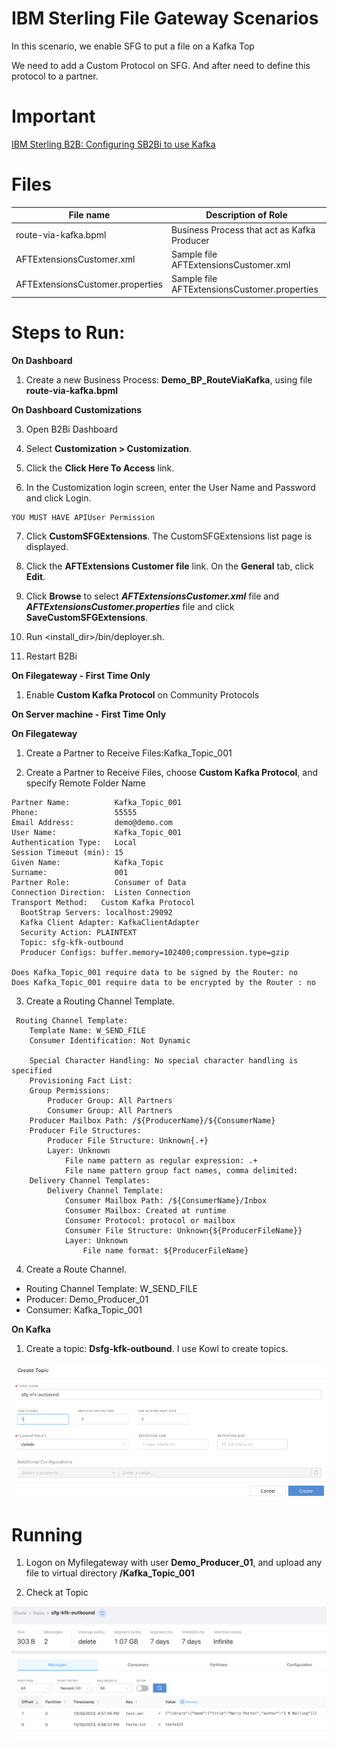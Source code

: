 # IBM Sterling File Gateway Scenarios

In this scenario, we enable SFG to put a file on a Kafka Top

We need to add a Custom Protocol on SFG. And after need to define this protocol to a partner.



# Important 

[IBM Sterling B2B: Configuring SB2Bi to use Kafka](https://ebasso.net/wiki/index.php?title=IBM_Sterling_B2B:_Configuring_SB2Bi_to_use_Kafka)


# Files

| File name                       |            Description of Role                                          |
|---------------------------------|-------------------------------------------------------------------------|
| route-via-kafka.bpml            | Business Process that act as Kafka Producer |
| AFTExtensionsCustomer.xml       | Sample file AFTExtensionsCustomer.xml |
| AFTExtensionsCustomer.properties| Sample file AFTExtensionsCustomer.properties |


# Steps to Run:

**On Dashboard**

1) Create a new Business Process: **Demo_BP_RouteViaKafka**, using file **route-via-kafka.bpml** 

**On Dashboard Customizations**

3) Open B2Bi Dashboard

4) Select **Customization > Customization**. 

5) Click the **Click Here To Access** link. 

6) In the Customization login screen, enter the User Name and Password and click Login.

```
YOU MUST HAVE APIUser Permission
```

7) Click **CustomSFGExtensions**. The CustomSFGExtensions list page is displayed.
   
8) Click the **AFTExtensions Customer file** link. On the **General** tab, click **Edit**.

9) Click **Browse** to select ***AFTExtensionsCustomer.xml*** file and ***AFTExtensionsCustomer.properties*** file and click **SaveCustomSFGExtensions**.

10) Run <install_dir>/bin/deployer.sh.

11) Restart B2Bi


**On Filegateway - First Time Only**


1) Enable **Custom Kafka Protocol** on Community Protocols

**On Server machine - First Time Only**

**On Filegateway**

1) Create a Partner to Receive Files:Kafka_Topic_001

2) Create a Partner to Receive Files, choose **Custom Kafka Protocol**, and specify Remote Folder Name

```
Partner Name:          Kafka_Topic_001
Phone:                 55555
Email Address:         demo@demo.com
User Name:             Kafka_Topic_001
Authentication Type:   Local
Session Timeout (min): 15
Given Name:            Kafka_Topic
Surname:               001
Partner Role:          Consumer of Data
Connection Direction:  Listen Connection
Transport Method:  	Custom Kafka Protocol 	  	 
  BootStrap Servers: localhost:29092 
  Kafka Client Adapter: KafkaClientAdapter 
  Security Action: PLAINTEXT
  Topic: sfg-kfk-outbound 
  Producer Configs: buffer.memory=102400;compression.type=gzip 

Does Kafka_Topic_001 require data to be signed by the Router: no
Does Kafka_Topic_001 require data to be encrypted by the Router : no
```

3) Create a Routing Channel Template.

```
 Routing Channel Template:
    Template Name: W_SEND_FILE
    Consumer Identification: Not Dynamic

    Special Character Handling: No special character handling is specified
    Provisioning Fact List:
    Group Permissions:
        Producer Group: All Partners
        Consumer Group: All Partners
    Producer Mailbox Path: /${ProducerName}/${ConsumerName}
    Producer File Structures:
        Producer File Structure: Unknown{.+}
        Layer: Unknown
            File name pattern as regular expression: .+
            File name pattern group fact names, comma delimited:
    Delivery Channel Templates:
        Delivery Channel Template:
            Consumer Mailbox Path: /${ConsumerName}/Inbox
            Consumer Mailbox: Created at runtime
            Consumer Protocol: protocol or mailbox
            Consumer File Structure: Unknown{${ProducerFileName}}
            Layer: Unknown
                File name format: ${ProducerFileName}
```

4) Create a Route Channel.

* Routing Channel Template: W_SEND_FILE
* Producer: Demo_Producer_01
* Consumer: Kafka_Topic_001


**On Kafka**

1) Create a topic: **Dsfg-kfk-outbound**. I use Kowl to create topics.

![Create a Topic](../../readme_images/sfg-kfk-outbound-create.png)

# Running

1) Logon on Myfilegateway with user **Demo_Producer_01**, and upload any file to virtual directory **/Kafka_Topic_001**

2) Check at Topic

![File at Topic](../../readme_images/sfg-kfk-outbound.png)


